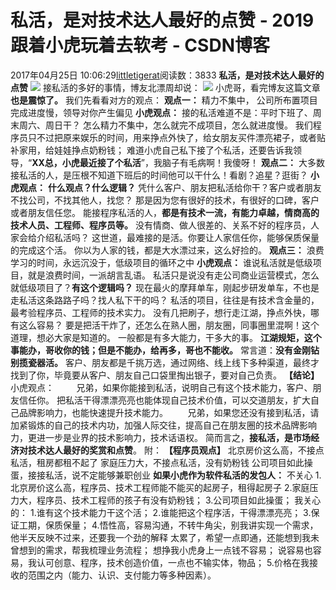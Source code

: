 # 私活，是对技术达人最好的点赞 - 2019跟着小虎玩着去软考 - CSDN博客
2017年04月25日 10:06:29[littletigerat](https://me.csdn.net/littletigerat)阅读数：3833
**私活，是对技术达人最好的点赞**
![](https://img-blog.csdn.net/20170425102759358)
接私活的多好的事情，博友北漂周却说：
![](https://img-blog.csdn.net/20170425093538424)
小虎哥，看完博友这篇文章**也是震惊了。**
我们先看看对方的观点：
**观点一：**
精力不集中， 公司所布置项目完成进度慢，领导对你产生偏见
**小虎观点：**
接的私活难道不是：平时下班了、周末周六、周日干？
怎么精力不集中，怎么就完不成项目，怎么就进度慢。
我们程序员只不过把原来娱乐的时间，用来挣点外快了，给女朋友买件漂亮裙子，或者贴补家用，给娃娃挣点奶粉钱；
难道小虎自己私下接了个私活，还要告诉我领导，“**XX总，小虎最近接了个私活**”，我脑子有毛病啊！我傻呀！
**观点二：**
大多数接私活的人，是压根不知道下班后的时间他可以干什么！看剧？追星？逛街？
**小虎观点：**
**什么观点？什么逻辑？**
凭什么客户、朋友把私活给你干？客户或者朋友不找公司，不找其他人，找您？
那是因为您有很好的技术，有很好的口碑，客户或者朋友信任您。
能接程序私活的人，**都是有技术一流，有能力卓越，情商高的技术人员、工程师、程序员等。**
没有情商、做人很差的、关系不好的程序员，人家会给介绍私活吗？
这世道，最难接的是活。你要让人家信任你，能够保质保量的完成这个活。
你以为人家的钱，都是大水漂过来，这么好捡的。
**观点三：**
浪费学习的时间，永远沉没于，低级项目的循环之中
**小虎观点：**
谁说私活就是低级项目，就是浪费时间，一派胡言乱语。
私活只是说没有走公司商业运营模式，怎么就低级项目了？**有这个逻辑吗？**
现在最火的摩拜单车，刚起步研发单车，不也是走私活这条路路子吗？找人私下干的吗？
私活的项目，往往是有技术含金量的，最考验程序员、工程师的技术实力。
没有几把刷子，想行走江湖，挣点外快，哪有这么容易？
要是把活干炸了，还怎么在熟人圈，朋友圈，同事圈里混啊！这个道理，想必大家是知道的。
一般都是有多大能力，干多大的事。
**江湖规矩，这个事能办，哥收你的钱；但是不能办，给再多，哥也不能收。**
常言道：**没有金刚钻别揽瓷器活。**
客户、朋友都是千挑万选，通过网络、线上线下多种渠道，最终才找到了你，毕竟要从客户、朋友自己口袋里掏出银子，要对自己负责。
**【结论】**
小虎观点：
        兄弟，如果你能接到私活，说明自己有这个技术能力，客户、朋友信任你。
把私活干得漂漂亮亮也能体现自己技术价值，可以交道朋友，扩大自己品牌影响力，也能快速提升技术能力。
       兄弟，如果您还没有接到私活，请加紧锻炼的自己的技术内功，加强人际交往，提高自己在朋友圈的技术品牌影响力，更进一步是业界的技术影响力，技术话语权。
简而言之，**接私活，是市场经济对技术达人最好的奖赏和点赞**。
附：
**【程序员观点】**
北京房价这么高，不接点私活，租房都租不起了
家庭压力大，不接点私活，没有奶粉钱
公司项目如此操蛋，接接私活，说不定能够兼职创业
**如果小虎作为软件私活的发包人：**
不关心
1.北京房价这么高，程序员、技术工程师能不能买的起房子，租得起房子
2.家庭压力大，程序员、技术工程师的孩子有没有奶粉钱；
3.公司项目如此操蛋；
我关心的：
1.谁有这个技术能力干这个活；
2.谁能把这个程序活，干得漂漂亮亮；
3.保证工期，保质保量；
4.悟性高，容易沟通，不转牛角尖，别我讲实现一个需求，他半天反映不过来，还要我一个劲的解释
太累了，希望一点即通，还能想到我未曾想到的需求，帮我梳理业务流程；
想挣我小虎身上一点钱不容易；
说容易也容易，我认可创意、程序，技术创造价值，一点也不输实体，物品；
5.价格在我接收的范围之内（能力、认识、支付能力等多种因素）。
